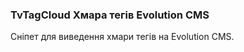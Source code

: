
<meta http-equiv="Content-Type" content="text/html; charset=utf-8">
<h3>TvTagCloud Хмара тегів Evolution CMS </h3>
Сніпет для виведення хмари тегів на Evolution CMS.
